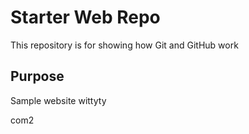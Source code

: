 # Starter Web Repo

This repository is for showing how Git and GitHub work

## Purpose

Sample website wittyty

com2